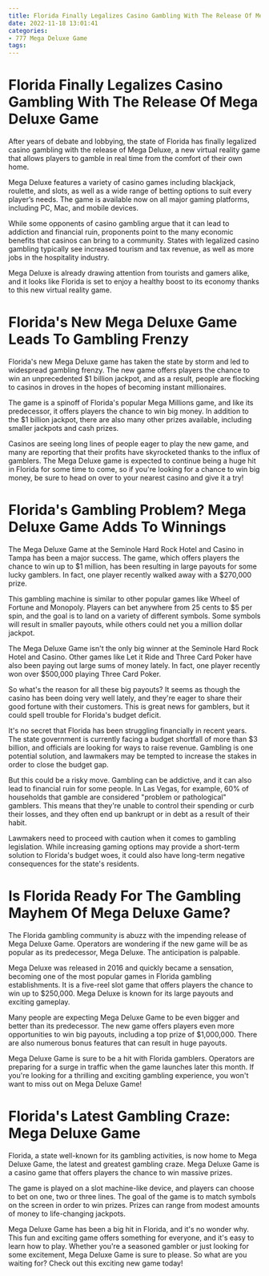 ```yaml
---
title: Florida Finally Legalizes Casino Gambling With The Release Of Mega Deluxe Game
date: 2022-11-18 13:01:41
categories:
- 777 Mega Deluxe Game
tags:
---
```



#  Florida Finally Legalizes Casino Gambling With The Release Of Mega Deluxe Game

After years of debate and lobbying, the state of Florida has finally legalized casino gambling with the release of Mega Deluxe, a new virtual reality game that allows players to gamble in real time from the comfort of their own home.

Mega Deluxe features a variety of casino games including blackjack, roulette, and slots, as well as a wide range of betting options to suit every player’s needs. The game is available now on all major gaming platforms, including PC, Mac, and mobile devices.

While some opponents of casino gambling argue that it can lead to addiction and financial ruin, proponents point to the many economic benefits that casinos can bring to a community. States with legalized casino gambling typically see increased tourism and tax revenue, as well as more jobs in the hospitality industry.

Mega Deluxe is already drawing attention from tourists and gamers alike, and it looks like Florida is set to enjoy a healthy boost to its economy thanks to this new virtual reality game.

#  Florida's New Mega Deluxe Game Leads To Gambling Frenzy 

Florida's new Mega Deluxe game has taken the state by storm and led to widespread gambling frenzy. The new game offers players the chance to win an unprecedented $1 billion jackpot, and as a result, people are flocking to casinos in droves in the hopes of becoming instant millionaires.

The game is a spinoff of Florida's popular Mega Millions game, and like its predecessor, it offers players the chance to win big money. In addition to the $1 billion jackpot, there are also many other prizes available, including smaller jackpots and cash prizes.

Casinos are seeing long lines of people eager to play the new game, and many are reporting that their profits have skyrocketed thanks to the influx of gamblers. The Mega Deluxe game is expected to continue being a huge hit in Florida for some time to come, so if you're looking for a chance to win big money, be sure to head on over to your nearest casino and give it a try!

#  Florida's Gambling Problem? Mega Deluxe Game Adds To Winnings 

The Mega Deluxe Game at the Seminole Hard Rock Hotel and Casino in Tampa has been a major success. The game, which offers players the chance to win up to $1 million, has been resulting in large payouts for some lucky gamblers. In fact, one player recently walked away with a $270,000 prize.

This gambling machine is similar to other popular games like Wheel of Fortune and Monopoly. Players can bet anywhere from 25 cents to $5 per spin, and the goal is to land on a variety of different symbols. Some symbols will result in smaller payouts, while others could net you a million dollar jackpot.

The Mega Deluxe Game isn't the only big winner at the Seminole Hard Rock Hotel and Casino. Other games like Let it Ride and Three Card Poker have also been paying out large sums of money lately. In fact, one player recently won over $500,000 playing Three Card Poker.

So what's the reason for all these big payouts? It seems as though the casino has been doing very well lately, and they're eager to share their good fortune with their customers. This is great news for gamblers, but it could spell trouble for Florida's budget deficit.

It's no secret that Florida has been struggling financially in recent years. The state government is currently facing a budget shortfall of more than $3 billion, and officials are looking for ways to raise revenue. Gambling is one potential solution, and lawmakers may be tempted to increase the stakes in order to close the budget gap.

But this could be a risky move. Gambling can be addictive, and it can also lead to financial ruin for some people. In Las Vegas, for example, 60% of households that gamble are considered "problem or pathological" gamblers. This means that they're unable to control their spending or curb their losses, and they often end up bankrupt or in debt as a result of their habit.

 Lawmakers need to proceed with caution when it comes to gambling legislation. While increasing gaming options may provide a short-term solution to Florida's budget woes, it could also have long-term negative consequences for the state's residents.

#  Is Florida Ready For The Gambling Mayhem Of Mega Deluxe Game? 

The Florida gambling community is abuzz with the impending release of Mega Deluxe Game. Operators are wondering if the new game will be as popular as its predecessor, Mega Deluxe. The anticipation is palpable.

Mega Deluxe was released in 2016 and quickly became a sensation, becoming one of the most popular games in Florida gambling establishments. It is a five-reel slot game that offers players the chance to win up to $250,000. Mega Deluxe is known for its large payouts and exciting gameplay.

Many people are expecting Mega Deluxe Game to be even bigger and better than its predecessor. The new game offers players even more opportunities to win big payouts, including a top prize of $1,000,000. There are also numerous bonus features that can result in huge payouts.

Mega Deluxe Game is sure to be a hit with Florida gamblers. Operators are preparing for a surge in traffic when the game launches later this month. If you're looking for a thrilling and exciting gambling experience, you won't want to miss out on Mega Deluxe Game!

#  Florida's Latest Gambling Craze: Mega Deluxe Game

Florida, a state well-known for its gambling activities, is now home to Mega Deluxe Game, the latest and greatest gambling craze. Mega Deluxe Game is a casino game that offers players the chance to win massive prizes.

The game is played on a slot machine-like device, and players can choose to bet on one, two or three lines. The goal of the game is to match symbols on the screen in order to win prizes. Prizes can range from modest amounts of money to life-changing jackpots.

Mega Deluxe Game has been a big hit in Florida, and it's no wonder why. This fun and exciting game offers something for everyone, and it's easy to learn how to play. Whether you're a seasoned gambler or just looking for some excitement, Mega Deluxe Game is sure to please. So what are you waiting for? Check out this exciting new game today!